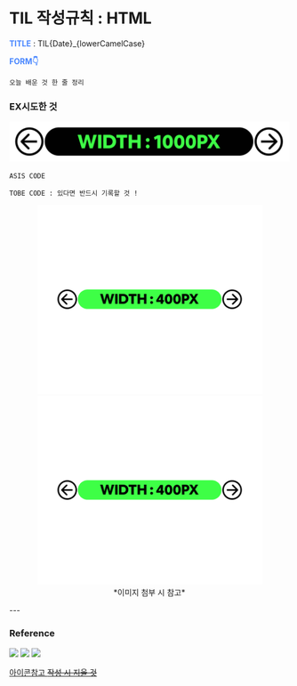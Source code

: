 # TIL 작성규칙 : HTML

**<span style="color:#4886FF">TITLE</span>** : TIL{Date}\_{lowerCamelCase}

**<span style="color:#4886FF">FORM👇</span>**

```
오늘 배운 것 한 줄 정리
```

### **EX시도한 것**

![ex_image](./asset/image/ex_image.png)

```
ASIS CODE
```

```
TOBE CODE : 있다면 반드시 기록할 것 !
```

<p align="center">
  <img src="./asset/image/ex_image2.png" width="405" />
  <img src="./asset/image/ex_image2.png" width="405" />
  <br>*이미지 첨부 시 참고*
</p>
---

### **Reference**

<a href="https://www.notion.so/miniyoon/Minhee-Yoon-deca2ff59d4345119eed55b1ecb2d53a">
<img src="https://img.shields.io/badge/참고한 글의 출처와 링크 표기-000000?style=flat-square&logo=Notion&logoColor=white&link="/></a>

<a href="">
<img src="https://img.shields.io/badge/참고한 글의 출처와 링크 표기-4886FF?style=flat-square&logo=Facebook&logoColor=white&link="/></a>

<a href="">
<img src="https://img.shields.io/badge/참고한 글의 출처와 링크 표기-FF5700?style=flat-square&logo=Bloglovin&logoColor=white&link="/></a>

[아이콘참고 ~~작성 시 지울 것~~ ](https://simpleicons.org/)
